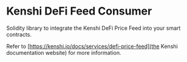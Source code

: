 # Kenshi DeFi Feed Consumer

Solidity library to integrate the Kenshi DeFi Price Feed into your smart contracts.

Refer to [https://kenshi.io/docs/services/defi-price-feed](the Kenshi documentation website)
for more information.
